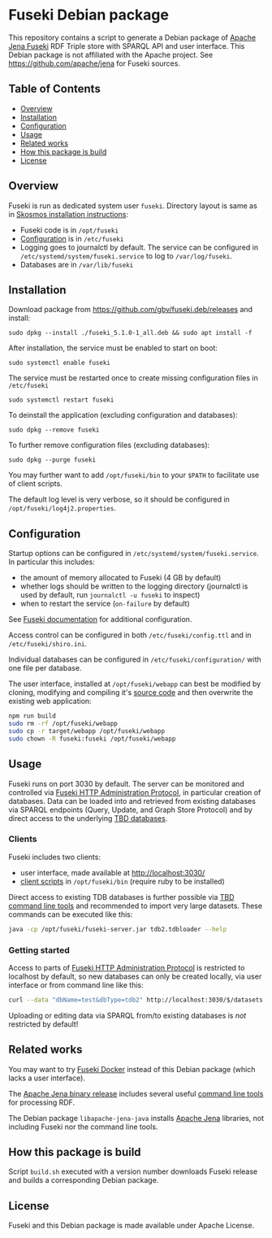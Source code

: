 # Fuseki Debian package

This repository contains a script to generate a Debian package of [Apache Jena Fuseki](https://jena.apache.org/documentation/fuseki2/) RDF Triple store with SPARQL API and user interface. This Debian package is not affiliated with the Apache project. See <https://github.com/apache/jena> for Fuseki sources.

## Table of Contents

- [Overview](#overview)
- [Installation](#installation)
- [Configuration](#configuration)
- [Usage](#usage)
- [Related works](#related-works)
- [How this package is build](#how-this-package-is-build)
- [License](#license)

## Overview

Fuseki is run as dedicated system user `fuseki`. Directory layout is same as in [Skosmos installation instructions](https://github.com/NatLibFi/Skosmos/wiki/InstallTutorial):

- Fuseki code is in `/opt/fuseki`
- [Configuration](#configuration) is in `/etc/fuseki` 
- Logging goes to journalctl by default.
  The service can be configured in `/etc/systemd/system/fuseki.service` to log to `/var/log/fuseki`.
- Databases are in `/var/lib/fuseki`

## Installation

Download package from <https://github.com/gbv/fuseki.deb/releases> and install:

    sudo dpkg --install ./fuseki_5.1.0-1_all.deb && sudo apt install -f

After installation, the service must be enabled to start on boot:

    sudo systemctl enable fuseki

The service must be restarted once to create missing configuration files in `/etc/fuseki`

    sudo systemctl restart fuseki

To deinstall the application (excluding configuration and databases):

    sudo dpkg --remove fuseki

To further remove configuration files (excluding databases):

    sudo dpkg --purge fuseki

You may further want to add `/opt/fuseki/bin` to your `$PATH` to facilitate use of client scripts.

The default log level is very verbose, so it should be configured in `/opt/fuseki/log4j2.properties`.

## Configuration

Startup options can be configured in `/etc/systemd/system/fuseki.service`. In particular this includes:

- the amount of memory allocated to Fuseki (4 GB by default)
- whether logs should be written to the logging directory (journalctl is used by default, run `journalctl -u fuseki` to inspect)
- when to restart the service (`on-failure` by default)

See [Fuseki documentation](https://jena.apache.org/documentation/fuseki2/fuseki-configuration.html) for additional configuration.

Access control can be configured in both `/etc/fuseki/config.ttl` and in `/etc/fuseki/shiro.ini`.

Individual databases can be configured in `/etc/fuseki/configuration/` with one file per database.

The user interface, installed at `/opt/fuseki/webapp` can best be modified by cloning, modifying and compiling it's [source code](https://github.com/apache/jena/tree/main/jena-fuseki2/jena-fuseki-ui) and then overwrite the existing web application:

~~~sh
npm run build
sudo rm -rf /opt/fuseki/webapp
sudo cp -r target/webapp /opt/fuseki/webapp
sudo chown -R fuseki:fuseki /opt/fuseki/webapp
~~~

## Usage

Fuseki runs on port 3030 by default. The server can be monitored and controlled via [Fuseki HTTP Administration Protocol], in particular creation of databases. Data can be loaded into and retrieved from existing databases via SPARQL endpoints (Query, Update, and Graph Store Protocol) and by direct access to the underlying [TBD databases](https://jena.apache.org/documentation/tdb/).

### Clients

Fuseki includes two clients:

- user interface, made available at <http://localhost:3030/>
- [client scripts](https://jena.apache.org/documentation/fuseki2/soh.html) in `/opt/fuseki/bin` (require ruby to be installed)

Direct access to existing TDB databases is further possible via [TBD command line tools](https://jena.apache.org/documentation/tdb2/tdb2_cmds.html) and recommended to import very large datasets. These commands can be executed like this:

~~~sh
java -cp /opt/fuseki/fuseki-server.jar tdb2.tdbloader --help
~~~

[Fuseki HTTP Administration Protocol]: https://jena.apache.org/documentation/fuseki2/fuseki-server-protocol.html

### Getting started

Access to parts of [Fuseki HTTP Administration Protocol] is restricted to localhost by default, so new databases can only be created locally, via user interface or from command line like this:

~~~sh
curl --data "dbName=test&dbType=tdb2" http://localhost:3030/$/datasets
~~~

Uploading or editing data via SPARQL from/to existing databases is *not* restricted by default!

## Related works

You may want to try [Fuseki Docker](https://jena.apache.org/documentation/fuseki2/fuseki-docker.html) instead of this Debian package (which lacks a user interface).

The [Apache Jena binary release](https://jena.apache.org/download/) includes several useful [command line tools](https://jena.apache.org/documentation/tools/index.html) for processing RDF.

The Debian package `libapache-jena-java` installs [Apache Jena](https://jena.apache.org/) libraries, not including Fuseki nor the command line tools.

## How this package is build

Script `build.sh` executed with a version number downloads Fuseki release and builds a corresponding Debian package.

## License

Fuseki and this Debian package is made available under Apache License.
